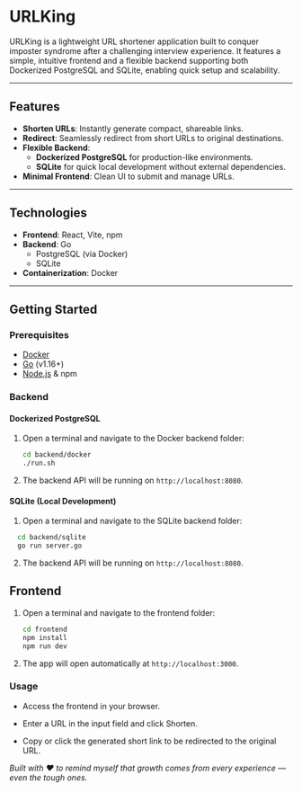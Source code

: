 # URLKing

URLKing is a lightweight URL shortener application built to conquer imposter syndrome after a challenging interview experience. It features a simple, intuitive frontend and a flexible backend supporting both Dockerized PostgreSQL and SQLite, enabling quick setup and scalability.

---

## Features

- **Shorten URLs**: Instantly generate compact, shareable links.  
- **Redirect**: Seamlessly redirect from short URLs to original destinations.  
- **Flexible Backend**:  
  - **Dockerized PostgreSQL** for production-like environments.  
  - **SQLite** for quick local development without external dependencies.  
- **Minimal Frontend**: Clean UI to submit and manage URLs.  

---

## Technologies

- **Frontend**: React, Vite, npm  
- **Backend**: Go  
  - PostgreSQL (via Docker)  
  - SQLite  
- **Containerization**: Docker  

---

## Getting Started

### Prerequisites

- [Docker](https://www.docker.com/)  
- [Go](https://golang.org/) (v1.16+)  
- [Node.js](https://nodejs.org/) & npm  

### Backend

#### Dockerized PostgreSQL

1. Open a terminal and navigate to the Docker backend folder:  
   ```bash
   cd backend/docker
   ./run.sh
   ```
2. The backend API will be running on `http://localhost:8080`.

#### SQLite (Local Development)

1. Open a terminal and navigate to the SQLite backend folder:
  ```bash
    cd backend/sqlite
    go run server.go
  ```
2. The backend API will be running on `http://localhost:8080`.

## Frontend

1. Open a terminal and navigate to the frontend folder:  
   ```bash
   cd frontend
   npm install
   npm run dev
   ```
2. The app will open automatically at `http://localhost:3000`.

### Usage
- Access the frontend in your browser.

- Enter a URL in the input field and click Shorten.

- Copy or click the generated short link to be redirected to the original URL.

*Built with ❤️ to remind myself that growth comes from every experience — even the tough ones.*
